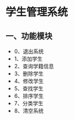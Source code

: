 # 学生管理系统

## 一、功能模块

* 0、退出系统
* 1、添加学生
* 2、查询学籍信息
* 3、删除学生
* 4、修改学生
* 5、查找学生
* 6、排序学生
* 7、分类学生
* 8、清空系统

